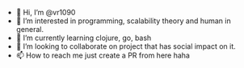 - 👋 Hi, I’m @vr1090
- 👀 I’m interested in programming, scalability theory and human in general.
- 🌱 I’m currently learning clojure, go, bash
- 💞️ I’m looking to collaborate on project that has social impact on it.
- 📫 How to reach me just create a PR from here haha

<!---
vr1090/vr1090 is a ✨ special ✨ repository because its `README.md` (this file) appears on your GitHub profile.
You can click the Preview link to take a look at your changes.
--->
